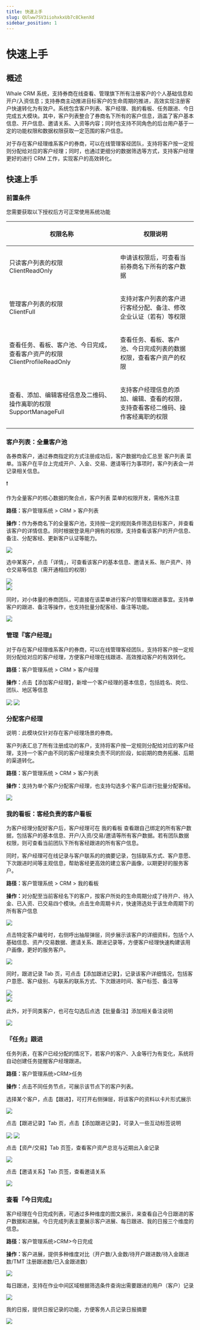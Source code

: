 ```yaml
---
title: 快速上手
slug: QUlww7SV3iiohxkxUb7c8CkenXd
sidebar_position: 1
---
```



# 快速上手

## 概述

Whale CRM 系统，支持券商在线查看、管理旗下所有注册客户的个人基础信息和开户/入资信息；支持券商主动推进目标客户的生命周期的推进，高效实现注册客户快速转化为有效户。系统包含客户列表、客户经理、我的看板、任务跟进、今日完成五大模块。其中，客户列表整合了券商名下所有的客户信息，涵盖了客户基本信息、开户信息、邀请关系、入资等内容；同时也支持不同角色的后台用户基于一定的功能权限和数据权限获取一定范围的客户信息。

对于存在客户经理维系客户的券商，可以在线管理客经团队，支持将客户按一定规则分配给对应的客户经理；同时，也通过更细分的数据筛选等方式，支持客户经理更好的进行 CRM 工作，实现客户的高效转化。

## 快速上手

### 前置条件

您需要获取以下授权后方可正常使用系统功能

<table header_row="1">
<colgroup>
<col width="437"/>
<col width="393"/>
</colgroup>
<thead>
<tr><th><p>权限名称</p></th><th><p>权限说明</p></th></tr>
</thead>
<tbody>
<tr><td><p>只读客户列表的权限<br/>ClientReadOnly</p></td><td><p>申请该权限后，可查看当前券商名下所有的客户数据</p></td></tr>
<tr><td><p>管理客户列表的权限<br/>ClientFull</p></td><td><p>支持对客户列表的客户进行客经分配、备注、修改企业认证（若有）等权限</p></td></tr>
<tr><td><p>查看任务、看板、客户池、今日完成，查看客户资产的权限<br/>ClientProfileReadOnly</p></td><td><p>查看任务、看板、客户池、今日完成列表的数据权限，查看客户资产的权限</p></td></tr>
<tr><td><p>查看、添加、编辑客经信息及二维码、操作离职的权限<br/>SupportManageFull</p></td><td><p>支持客户经理信息的添加、编辑、查看的权限，支持查看客经二维码、操作客经离职的权限</p></td></tr>
</tbody>
</table>

### 客户列表：全量客户池

各券商客户，通过券商指定的方式注册成功后，客户数据均会汇总至 客户列表 菜单。当客户在平台上完成开户、入金、交易、邀请等行为事项时，客户列表会一并记录相关信息。

<div class="callout callout-bg-2 callout-border-2">
<div class='callout-emoji'>❗</div>
<p>作为全量客户的核心数据的聚合点，客户列表 菜单的权限开发，需格外注意</p>
</div>

<b>路径：</b>客户管理系统 &gt; CRM &gt; 客户列表

<b>操作：</b>作为券商名下的全量客户池，支持按一定的规则条件筛选目标客户，并查看该客户的详情信息。同时根据登录用户拥有的权限，支持查看该客户的开户信息、备注、分配客经、更新客户认证等能力。

<img src="/assets/V1UNbahEqoRGnExlUGDcdW1HnWc.png" src-width="2316" src-height="1432" align="center"/>

选中某客户，点击「详情」，可查看该客户的基本信息、邀请关系、账户资产、持仓交易等信息（需开通相应的权限）

<div class="flex gap-3 columns-2" column-size="2">
<div class="w-[23%]" width-ratio="23">
<img src="/assets/WVsSbTSijoe9DIxgiqXcXpyonMq.png" src-width="458" src-height="956" align="center"/>
</div>
<div class="w-[76%]" width-ratio="76">
<img src="/assets/E7WubXWyRo52u9xayYKcgDt0n5b.png" src-width="2322" src-height="1420" align="center"/>
</div>
</div>

同时，对小体量的券商团队，可直接在该菜单进行客户的管理和跟进事宜。支持单客户的跟进、备注等操作，也支持批量分配客经、备注等功能。

<img src="/assets/I1W1bSl3TooHUkxTe5Oc7TxRn6f.png" src-width="2318" src-height="1408" align="center"/>

### 管理『客户经理』

对于存在客户经理维系客户的券商，可以在线管理客经团队，支持将客户按一定规则分配给对应的客户经理，方便客户经理在线跟进、高效推动客户的有效转化。

<b>路径：</b>客户管理系统 &gt; CRM &gt; 客户经理

<b>操作：</b>点击【添加客户经理】，新增一个客户经理的基本信息，包括姓名、岗位、团队、地区等信息

<img src="/assets/B2EDbZGUzoWUCSxy86icvVkmnth.png" src-width="3232" src-height="1526" align="center"/>

<img src="/assets/IMvAbmpA9oHdkUxc1TMcmyFtnvf.png" src-width="1280" src-height="669" align="center"/>

### 分配客户经理

说明：此模块仅针对存在客户经理场景的券商。

客户列表汇总了所有注册成功的客户，支持将客户按一定规则分配给对应的客户经理，支持一个客户由不同的客户经理来负责不同的阶段，如前期的商务拓展、后期的渠道转化。

<b>路径：</b>客户管理系统 &gt; CRM &gt; 客户列表

<b>操作：</b>支持为单个客户分配客户经理，也支持勾选多个客户后进行批量分配客经。

<img src="/assets/Gf2Abwv3Koga1oxQGBtcloWxnHf.png" src-width="1180" src-height="713" align="center"/>

### 我的看板：客经负责的客户看板

为客户经理分配好客户后，客户经理可在 我的看板 查看跟自己绑定的所有客户数据，包括客户的基本信息、开户/入资/交易/邀请等所有客户数据。若有团队数据权限，则可查看当前团队下所有客经跟进的所有客户信息。

同时，客户经理可在线记录与客户联系的的摘要记录，包括联系方式、客户意愿、下次跟进时间等主观信息，帮助客经更高效的建立客户画像，以期更好的服务客户。

<b>路径：</b>客户管理系统 &gt; CRM &gt; 我的看板

<b>操作：</b>对分配至当前客经名下的客户，按客户所处的生命周期分成了待开户、待入金、已入资、已交易四个模块。点击生命周期卡片，快速筛选处于该生命周期下的所有客户信息

<img src="/assets/Q4LhbQRvwoSc7Jx2CkTciPjCnXe.png" src-width="3306" src-height="1222" align="center"/>

点击特定客户编号时，右侧呼出抽屉弹层，同步展示该客户的详细资料，包括个人基础信息、资产/交易数据、邀请关系、跟进记录等，方便客户经理快速构建该用户画像，更好的服务客户。

<img src="/assets/EZZGbS6UqorpGCx3fIfc6ySyn9f.png" src-width="3304" src-height="1782" align="center"/>

同时，跟进记录 Tab 页，可点击【添加跟进记录】，记录该客户详细情况，包括客户意愿、客户级别、与联系的联系方式、下次跟进时间、客户标签、备注等

<div class="flex gap-3 columns-2" column-size="2">
<div class="w-[50%]" width-ratio="50">
<img src="/assets/ObKJbF3yCodmnvxEMZkccFQFnkg.png" src-width="1180" src-height="1766" align="center"/>
</div>
<div class="w-[50%]" width-ratio="50">
<img src="/assets/OfzjbBuMuoLh4pxI9XwcDBqJnGl.png" src-width="1174" src-height="1808" align="center"/>
</div>
</div>

此外，对于同类客户，也可在勾选后点选【批量备注】添加相关备注说明

<img src="/assets/HTwMb9w5dopJpxx2AEwc5fgFnVe.png" src-width="3252" src-height="1016" align="center"/>

### 『任务』跟进

任务列表，在客户已经分配的情况下，若客户的客户、入金等行为有变化，系统将自动创建任务提醒客户经理跟进。

<b>路径：</b>客户管理系统&gt;CRM&gt;任务

<b>操作：</b>点击不同任务节点，可展示该节点下的客户列表。

选择某个客户，点击【跟进】，可打开右侧弹层，将该客户的资料以卡片形式展示

<img src="/assets/Qaknb5rU2oq0z8xUBSBclTQDnb2.png" src-width="3256" src-height="1482" align="center"/>

点击【跟进记录】Tab 页，点击【添加跟进记录】，可录入一些互动标签说明

<img src="/assets/V6mwb6jSjoXyJRx0emwcyzJunUg.png" src-width="2242" src-height="1252" align="center"/>

<img src="/assets/RIbvbJCIEo6F25xe4oDcGrRlneh.png" src-width="2228" src-height="1612" align="center"/>

点击【资产/交易】Tab 页签，查看客户资产总览与近期出入金记录

<img src="/assets/I5CSbGDjzoPXsgxM60PcJd0nnUd.png" src-width="2216" src-height="1624" align="center"/>

点击【邀请关系】Tab 页签，查看邀请关系

<img src="/assets/Ggbmbox0QoRX7ixZZancOmHcnWe.png" src-width="2230" src-height="1608" align="center"/>

### 查看『今日完成』

客户经理在今日完成列表，可通过多种维度的图文展示，来查看自己今日跟进的客户数据和进展。今日完成列表主要展示客户进展、每日跟进、我的日报三个维度的信息。

<b>路径：</b>客户管理系统&gt;CRM&gt;今日完成

<b>操作：</b>客户进展，提供多种维度对比（开户数/入金数/待开户跟进数/待入金跟进数/TMT 注册跟进数/已入金跟进数）

<img src="/assets/Ohi1bmXnvo7KAdxznqYcZeGynLe.png" src-width="2322" src-height="1438" align="center"/>

每日跟进，支持在作业中间区域根据筛选条件查询出需要跟进的用户（客户）记录

<img src="/assets/FDnLbjuCkojcqkxXV1ac7mq8nFb.png" src-width="2322" src-height="1442" align="center"/>

我的日报，提供日报记录的功能，方便客务人员记录日报摘要

<img src="/assets/ZAZZbEpN2oynMVxlIWWcFrCrnXc.png" src-width="2322" src-height="1412" align="center"/>

